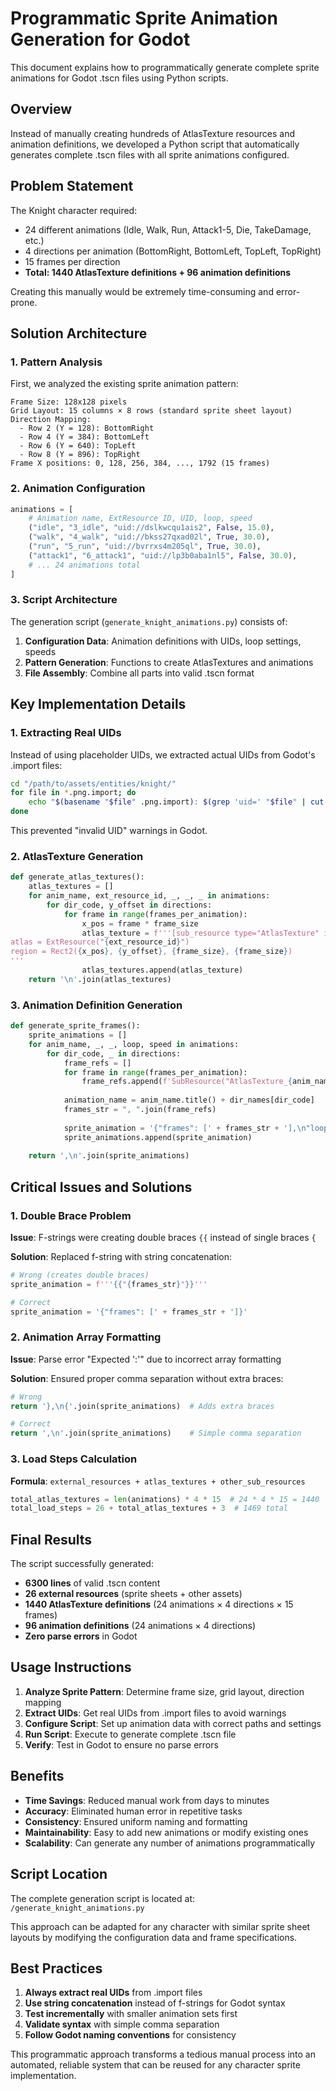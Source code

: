 # Programmatic Sprite Animation Generation for Godot

This document explains how to programmatically generate complete sprite animations for Godot .tscn files using Python scripts.

## Overview

Instead of manually creating hundreds of AtlasTexture resources and animation definitions, we developed a Python script that automatically generates complete .tscn files with all sprite animations configured.

## Problem Statement

The Knight character required:
- 24 different animations (Idle, Walk, Run, Attack1-5, Die, TakeDamage, etc.)
- 4 directions per animation (BottomRight, BottomLeft, TopLeft, TopRight)
- 15 frames per direction
- **Total: 1440 AtlasTexture definitions + 96 animation definitions**

Creating this manually would be extremely time-consuming and error-prone.

## Solution Architecture

### 1. Pattern Analysis

First, we analyzed the existing sprite animation pattern:

```
Frame Size: 128x128 pixels
Grid Layout: 15 columns × 8 rows (standard sprite sheet layout)
Direction Mapping:
  - Row 2 (Y = 128): BottomRight
  - Row 4 (Y = 384): BottomLeft  
  - Row 6 (Y = 640): TopLeft
  - Row 8 (Y = 896): TopRight
Frame X positions: 0, 128, 256, 384, ..., 1792 (15 frames)
```

### 2. Animation Configuration

```python
animations = [
    # Animation name, ExtResource ID, UID, loop, speed
    ("idle", "3_idle", "uid://dslkwcqu1ais2", False, 15.0),
    ("walk", "4_walk", "uid://bkss27qxad02l", True, 30.0),
    ("run", "5_run", "uid://bvrrxs4m205ql", True, 30.0),
    ("attack1", "6_attack1", "uid://lp3b0aba1nl5", False, 30.0),
    # ... 24 animations total
]
```

### 3. Script Architecture

The generation script (`generate_knight_animations.py`) consists of:

1. **Configuration Data**: Animation definitions with UIDs, loop settings, speeds
2. **Pattern Generation**: Functions to create AtlasTextures and animations
3. **File Assembly**: Combine all parts into valid .tscn format

## Key Implementation Details

### 1. Extracting Real UIDs

Instead of using placeholder UIDs, we extracted actual UIDs from Godot's .import files:

```bash
cd "/path/to/assets/entities/knight/"
for file in *.png.import; do 
    echo "$(basename "$file" .png.import): $(grep 'uid=' "$file" | cut -d'"' -f2)"
done
```

This prevented "invalid UID" warnings in Godot.

### 2. AtlasTexture Generation

```python
def generate_atlas_textures():
    atlas_textures = []
    for anim_name, ext_resource_id, _, _, _ in animations:
        for dir_code, y_offset in directions:
            for frame in range(frames_per_animation):
                x_pos = frame * frame_size
                atlas_texture = f'''[sub_resource type="AtlasTexture" id="AtlasTexture_{anim_name}_{dir_code}_{frame}"]
atlas = ExtResource("{ext_resource_id}")
region = Rect2({x_pos}, {y_offset}, {frame_size}, {frame_size})
'''
                atlas_textures.append(atlas_texture)
    return '\n'.join(atlas_textures)
```

### 3. Animation Definition Generation

```python
def generate_sprite_frames():
    sprite_animations = []
    for anim_name, _, _, loop, speed in animations:
        for dir_code, _ in directions:
            frame_refs = []
            for frame in range(frames_per_animation):
                frame_refs.append(f'SubResource("AtlasTexture_{anim_name}_{dir_code}_{frame}")')
            
            animation_name = anim_name.title() + dir_names[dir_code]
            frames_str = ", ".join(frame_refs)
            
            sprite_animation = '{"frames": [' + frames_str + '],\n"loop": ' + str(loop).lower() + ',\n"name": &"' + animation_name + '",\n"speed": ' + str(speed) + '\n}'
            sprite_animations.append(sprite_animation)
    
    return ',\n'.join(sprite_animations)
```

## Critical Issues and Solutions

### 1. Double Brace Problem

**Issue**: F-strings were creating double braces `{{` instead of single braces `{`

**Solution**: Replaced f-string with string concatenation:
```python
# Wrong (creates double braces)
sprite_animation = f'''{{"{frames_str}"}}'''

# Correct
sprite_animation = '{"frames": [' + frames_str + ']}'
```

### 2. Animation Array Formatting

**Issue**: Parse error "Expected ':'" due to incorrect array formatting

**Solution**: Ensured proper comma separation without extra braces:
```python
# Wrong
return '},\n{'.join(sprite_animations)  # Adds extra braces

# Correct  
return ',\n'.join(sprite_animations)    # Simple comma separation
```

### 3. Load Steps Calculation

**Formula**: `external_resources + atlas_textures + other_sub_resources`
```python
total_atlas_textures = len(animations) * 4 * 15  # 24 * 4 * 15 = 1440
total_load_steps = 26 + total_atlas_textures + 3  # 1469 total
```

## Final Results

The script successfully generated:
- **6300 lines** of valid .tscn content
- **26 external resources** (sprite sheets + other assets)
- **1440 AtlasTexture definitions** (24 animations × 4 directions × 15 frames)
- **96 animation definitions** (24 animations × 4 directions)
- **Zero parse errors** in Godot

## Usage Instructions

1. **Analyze Sprite Pattern**: Determine frame size, grid layout, direction mapping
2. **Extract UIDs**: Get real UIDs from .import files to avoid warnings
3. **Configure Script**: Set up animation data with correct paths and settings
4. **Run Script**: Execute to generate complete .tscn file
5. **Verify**: Test in Godot to ensure no parse errors

## Benefits

- **Time Savings**: Reduced manual work from days to minutes
- **Accuracy**: Eliminated human error in repetitive tasks
- **Consistency**: Ensured uniform naming and formatting
- **Maintainability**: Easy to add new animations or modify existing ones
- **Scalability**: Can generate any number of animations programmatically

## Script Location

The complete generation script is located at:
`/generate_knight_animations.py`

This approach can be adapted for any character with similar sprite sheet layouts by modifying the configuration data and frame specifications.

## Best Practices

1. **Always extract real UIDs** from .import files
2. **Use string concatenation** instead of f-strings for Godot syntax
3. **Test incrementally** with smaller animation sets first
4. **Validate syntax** with simple comma separation
5. **Follow Godot naming conventions** for consistency

This programmatic approach transforms a tedious manual process into an automated, reliable system that can be reused for any character sprite implementation.